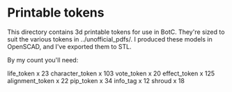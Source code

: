 # Printable tokens

This directory contains 3d printable tokens for use in BotC. They're sized to suit the
various tokens in ../unofficial_pdfs/. I produced these models in OpenSCAD, and I've
exported them to STL.

By my count you'll need:

life_token x 23
character_token x 103
vote_token x 20
effect_token x 125
alignment_token x 22
pip_token x 34
info_tag x 12
shroud x 18